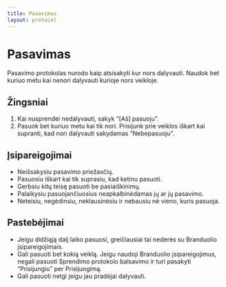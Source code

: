 ```yaml
---
title: Pasavimas
layout: protocol
---
```

# Pasavimas

Pasavimo protokolas nurodo kaip atsisakyti kur nors dalyvauti. Naudok bet kuriuo metu kai nenori dalyvauti kurioje nors veikloje.

## Žingsniai

1. Kai nusprendei nedalyvauti, sakyk “[Aš] pasuoju”.
2. Pasuok bet kuriuo metu kai tik nori. Prisijunk prie veiklos iškart kai supranti, kad nori dalyvauti sakydamas “Nebepasuoju”.

## Įsipareigojimai

* Neišsakysiu pasavimo priežasčių.
* Pasuosiu iškart kai tik suprasiu, kad ketinu pasuoti.
* Gerbsiu kitų teisę pasuoti be pasiaiškinimų.
* Palaikysiu pasuojančiuosius neapkalbinėdamas jų ar jų pasavimo.
* Neteisiu, negėdinsiu, neklausinėsiu ir nebausiu nė vieno, kuris pasuoja.

## Pastebėjimai

* Jeigu didžiąją dalį laiko pasuosi, greičiausiai tai nederės su Branduolio įsipareigojimais.
* Gali pasuoti bet kokią veiklą. Jeigu naudoji Branduolio įsipareigojimus, negali pasuoti Sprendimo protokolo balsavimo ir turi pasakyti “Prisijungiu” per Prisijungimą.
* Gali pasuoti netgi jeigu jau pradėjai dalyvauti.